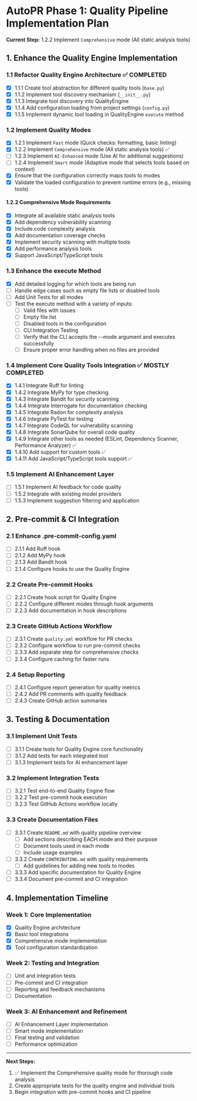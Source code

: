 # AutoPR Phase 1: Quality Pipeline Implementation Plan

**Current Step:** 1.2.2 Implement `Comprehensive` mode (All static analysis tools)

## 1. Enhance the Quality Engine Implementation

### 1.1 Refactor Quality Engine Architecture ✅ COMPLETED

- [x] 1.1.1 Create tool abstraction for different quality tools (`base.py`)
- [x] 1.1.2 Implement tool discovery mechanism (`__init__.py`)
- [x] 1.1.3 Integrate tool discovery into QualityEngine
- [x] 1.1.4 Add configuration loading from project settings (`config.py`)
- [x] 1.1.5 Implement dynamic tool loading in QualityEngine `execute` method

### 1.2 Implement Quality Modes

- [x] 1.2.1 Implement `Fast` mode (Quick checks: formatting, basic linting)
- [x] 1.2.2 Implement `Comprehensive` mode (All static analysis tools) ✅
- [ ] 1.2.3 Implement `AI-Enhanced` mode (Use AI for additional suggestions)
- [ ] 1.2.4 Implement `Smart` mode (Adaptive mode that selects tools based on context)
- [x] Ensure that the configuration correctly maps tools to modes
- [x] Validate the loaded configuration to prevent runtime errors (e.g., missing tools)

#### 1.2.2 Comprehensive Mode Requirements

- [x] Integrate all available static analysis tools
- [x] Add dependency vulnerability scanning
- [x] Include code complexity analysis
- [x] Add documentation coverage checks
- [x] Implement security scanning with multiple tools
- [x] Add performance analysis tools
- [x] Support JavaScript/TypeScript tools

### 1.3 Enhance the execute Method

- [x] Add detailed logging for which tools are being run
- [ ] Handle edge cases such as empty file lists or disabled tools
- [ ] Add Unit Tests for all modes
- [ ] Test the execute method with a variety of inputs:
  - [ ] Valid files with issues
  - [ ] Empty file list
  - [ ] Disabled tools in the configuration
  - [ ] CLI Integration Testing
  - [ ] Verify that the CLI accepts the --mode argument and executes successfully
  - [ ] Ensure proper error handling when no files are provided

### 1.4 Implement Core Quality Tools Integration ✅ MOSTLY COMPLETED

- [x] 1.4.1 Integrate Ruff for linting
- [x] 1.4.2 Integrate MyPy for type checking
- [x] 1.4.3 Integrate Bandit for security scanning
- [x] 1.4.4 Integrate Interrogate for documentation checking
- [x] 1.4.5 Integrate Radon for complexity analysis
- [x] 1.4.6 Integrate PyTest for testing
- [x] 1.4.7 Integrate CodeQL for vulnerability scanning
- [x] 1.4.8 Integrate SonarQube for overall code quality
- [x] 1.4.9 Integrate other tools as needed (ESLint, Dependency Scanner, Performance Analyzer) ✅
- [x] 1.4.10 Add support for custom tools ✅
- [x] 1.4.11 Add JavaScript/TypeScript tools support ✅

### 1.5 Implement AI Enhancement Layer

- [ ] 1.5.1 Implement AI feedback for code quality
- [ ] 1.5.2 Integrate with existing model providers
- [ ] 1.5.3 Implement suggestion filtering and application

## 2. Pre-commit & CI Integration

### 2.1 Enhance .pre-commit-config.yaml

- [ ] 2.1.1 Add Ruff hook
- [ ] 2.1.2 Add MyPy hook
- [ ] 2.1.3 Add Bandit hook
- [ ] 2.1.4 Configure hooks to use the Quality Engine

### 2.2 Create Pre-commit Hooks

- [ ] 2.2.1 Create hook script for Quality Engine
- [ ] 2.2.2 Configure different modes through hook arguments
- [ ] 2.2.3 Add documentation in hook descriptions

### 2.3 Create GitHub Actions Workflow

- [ ] 2.3.1 Create `quality.yml` workflow for PR checks
- [ ] 2.3.2 Configure workflow to run pre-commit checks
- [ ] 2.3.3 Add separate step for comprehensive checks
- [ ] 2.3.4 Configure caching for faster runs

### 2.4 Setup Reporting

- [ ] 2.4.1 Configure report generation for quality metrics
- [ ] 2.4.2 Add PR comments with quality feedback
- [ ] 2.4.3 Create GitHub action summaries

## 3. Testing & Documentation

### 3.1 Implement Unit Tests

- [ ] 3.1.1 Create tests for Quality Engine core functionality
- [ ] 3.1.2 Add tests for each integrated tool
- [ ] 3.1.3 Implement tests for AI enhancement layer

### 3.2 Implement Integration Tests

- [ ] 3.2.1 Test end-to-end Quality Engine flow
- [ ] 3.2.2 Test pre-commit hook execution
- [ ] 3.2.3 Test GitHub Actions workflow locally

### 3.3 Create Documentation Files

- [ ] 3.3.1 Create `README.md` with quality pipeline overview
  - [ ] Add sections describing EACH mode and their purpose
  - [ ] Document tools used in each mode
  - [ ] Include usage examples
- [ ] 3.3.2 Create `CONTRIBUTING.md` with quality requirements
  - [ ] Add guidelines for adding new tools to modes
- [ ] 3.3.3 Add specific documentation for Quality Engine
- [ ] 3.3.4 Document pre-commit and CI integration

## 4. Implementation Timeline

### Week 1: Core Implementation

- [x] Quality Engine architecture
- [x] Basic tool integrations
- [x] Comprehensive mode implementation
- [x] Tool configuration standardization

### Week 2: Testing and Integration

- [ ] Unit and integration tests
- [ ] Pre-commit and CI integration
- [ ] Reporting and feedback mechanisms
- [ ] Documentation

### Week 3: AI Enhancement and Refinement

- [ ] AI Enhancement Layer implementation
- [ ] Smart mode implementation
- [ ] Final testing and validation
- [ ] Performance optimization

---

**Next Steps:**

1. ✅ Implement the Comprehensive quality mode for thorough code analysis
2. Create appropriate tests for the quality engine and individual tools
3. Begin integration with pre-commit hooks and CI pipeline
